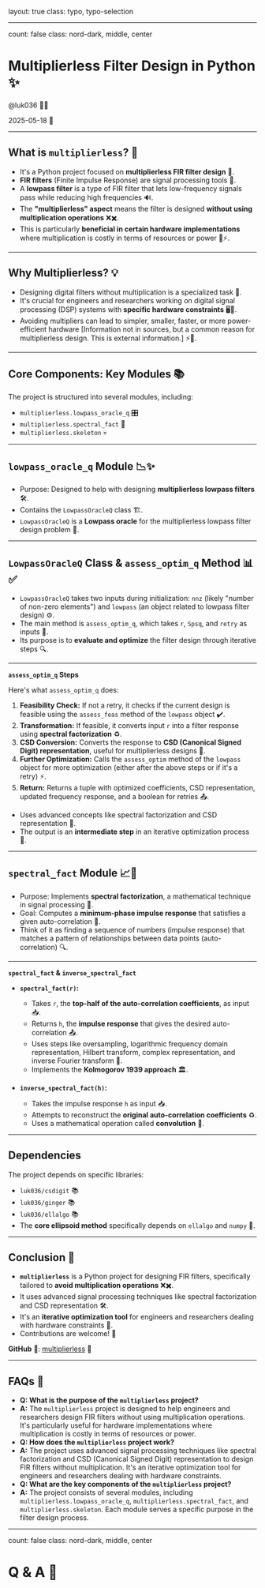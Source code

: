 layout: true
class: typo, typo-selection

---

count: false
class: nord-dark, middle, center

# Multiplierless Filter Design in Python ✨

@luk036 👨‍💻

2025-05-18 📅

---

## What is `multiplierless`? 🤔

*   It's a Python project focused on **multiplierless FIR filter design** 🔧.
*   **FIR filters** (Finite Impulse Response) are signal processing tools 📡.
*   A **lowpass filter** is a type of FIR filter that lets low-frequency signals pass while reducing high frequencies 🔊.
*   The **"multiplierless" aspect** means the filter is designed **without using multiplication operations** ❌✖️.
*   This is particularly **beneficial in certain hardware implementations** where multiplication is costly in terms of resources or power 💾⚡.

---

## Why Multiplierless? 💡

*   Designing digital filters without multiplication is a specialized task 🎯.
*   It's crucial for engineers and researchers working on digital signal processing (DSP) systems with **specific hardware constraints** 🖥️🔌.
*   Avoiding multipliers can lead to simpler, smaller, faster, or more power-efficient hardware [Information not in sources, but a common reason for multiplierless design. This is external information.] ⚡🚀.

---

## Core Components: Key Modules 📚

The project is structured into several modules, including:
*   `multiplierless.lowpass_oracle_q` 🎛️
*   `multiplierless.spectral_fact` 🌈
*   `multiplierless.skeleton` 💀

---

## `lowpass_oracle_q` Module 📉✨

*   Purpose: Designed to help with designing **multiplierless lowpass filters** 🛠️.
*   Contains the `LowpassOracleQ` class 🏗️.
*   `LowpassOracleQ` is a **Lowpass oracle** for the multiplierless lowpass filter design problem 🔮.

---

## `LowpassOracleQ` Class & `assess_optim_q` Method 📊✅

*   `LowpassOracleQ` takes two inputs during initialization: `nnz` (likely "number of non-zero elements") and `lowpass` (an object related to lowpass filter design) ⚙️.
*   The main method is `assess_optim_q`, which takes `r`, `Spsq`, and `retry` as inputs 🔄.
*   Its purpose is to **evaluate and optimize** the filter design through iterative steps 🔍.

---

**`assess_optim_q` Steps**

Here's what `assess_optim_q` does:
1.  **Feasibility Check:** If not a retry, it checks if the current design is feasible using the `assess_feas` method of the `lowpass` object ✔️.
2.  **Transformation:** If feasible, it converts input `r` into a filter response using **spectral factorization** ♻️.
3.  **CSD Conversion:** Converts the response to **CSD (Canonical Signed Digit) representation**, useful for multiplierless designs 🔢.
4.  **Further Optimization:** Calls the `assess_optim` method of the `lowpass` object for more optimization (either after the above steps or if it's a retry) ⚡.
5.  **Return:** Returns a tuple with optimized coefficients, CSD representation, updated frequency response, and a boolean for retries 📤.

*   Uses advanced concepts like spectral factorization and CSD representation 🧠.
*   The output is an **intermediate step** in an iterative optimization process 🔄.

---

## `spectral_fact` Module 📈🔢

*   Purpose: Implements **spectral factorization**, a mathematical technique in signal processing 🧮.
*   Goal: Computes a **minimum-phase impulse response** that satisfies a given auto-correlation 🎯.
*   Think of it as finding a sequence of numbers (impulse response) that matches a pattern of relationships between data points (auto-correlation) 🔍.

---

**`spectral_fact` & `inverse_spectral_fact`**

*   **`spectral_fact(r)`:**
    *   Takes `r`, the **top-half of the auto-correlation coefficients**, as input 📥.
    *   Returns `h`, the **impulse response** that gives the desired auto-correlation 📤.
    *   Uses steps like oversampling, logarithmic frequency domain representation, Hilbert transform, complex representation, and inverse Fourier transform 🔄.
    *   Implements the **Kolmogorov 1939 approach** 🏛️.

*   **`inverse_spectral_fact(h)`:**
    *   Takes the impulse response `h` as input 📥.
    *   Attempts to reconstruct the **original auto-correlation coefficients** ♻️.
    *   Uses a mathematical operation called **convolution** 🔄.

---

## Dependencies

The project depends on specific libraries:
*   `luk036/csdigit` 📚
*   `luk036/ginger` 📚
*   `luk036/ellalgo` 📚
*   The **core ellipsoid method** specifically depends on `ellalgo` and `numpy` 🧮.

---

## Conclusion 🎉

*   **`multiplierless`** is a Python project for designing FIR filters, specifically tailored to **avoid multiplication operations** ❌✖️.
*   It uses advanced signal processing techniques like spectral factorization and CSD representation 🛠️.
*   It's an **iterative optimization tool** for engineers and researchers dealing with hardware constraints 🔧.
*   Contributions are welcome! 🤝

**GitHub** 🐙: [multiplierless](https://github.com/luk036/multiplierless) 🔗

---

## FAQs 🤔

- **Q: What is the purpose of the `multiplierless` project?**
- **A:** The `multiplierless` project is designed to help engineers and researchers design FIR filters without using multiplication operations. It's particularly useful for hardware implementations where multiplication is costly in terms of resources or power.
- **Q: How does the `multiplierless` project work?**
- **A:** The project uses advanced signal processing techniques like spectral factorization and CSD (Canonical Signed Digit) representation to design FIR filters without multiplication. It's an iterative optimization tool for engineers and researchers dealing with hardware constraints.
- **Q: What are the key components of the `multiplierless` project?**
- **A:** The project consists of several modules, including `multiplierless.lowpass_oracle_q`, `multiplierless.spectral_fact`, and `multiplierless.skeleton`. Each module serves a specific purpose in the filter design process.

---

count: false
class: nord-dark, middle, center

# Q & A 🎤

